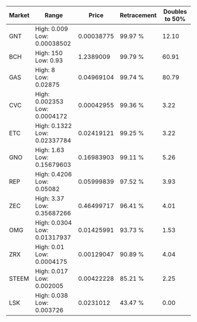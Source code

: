 | Market | Range | Price| Retracement | Doubles to 50% |
| --- | --- | --- | --- | --- |
| GNT | High: 0.009<br />Low: 0.00038502 | 0.00038775 | 99.97 % | 12.10 |
| BCH | High: 150<br />Low: 0.93 | 1.2389009 | 99.79 % | 60.91 |
| GAS | High: 8<br />Low: 0.02875 | 0.04969104 | 99.74 % | 80.79 |
| CVC | High: 0.002353<br />Low: 0.0004172 | 0.00042955 | 99.36 % | 3.22 |
| ETC | High: 0.1322<br />Low: 0.02337784 | 0.02419121 | 99.25 % | 3.22 |
| GNO | High: 1.63<br />Low: 0.15679603 | 0.16983903 | 99.11 % | 5.26 |
| REP | High: 0.4206<br />Low: 0.05082 | 0.05999839 | 97.52 % | 3.93 |
| ZEC | High: 3.37<br />Low: 0.35687266 | 0.46499717 | 96.41 % | 4.01 |
| OMG | High: 0.0304<br />Low: 0.01317937 | 0.01425991 | 93.73 % | 1.53 |
| ZRX | High: 0.01<br />Low: 0.0004175 | 0.00129047 | 90.89 % | 4.04 |
| STEEM | High: 0.017<br />Low: 0.002005 | 0.00422228 | 85.21 % | 2.25 |
| LSK | High: 0.038<br />Low: 0.003726 | 0.0231012 | 43.47 % | 0.00 |
